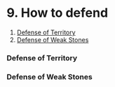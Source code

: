 # 9. How to defend

1. [Defense of Territory](9.-how-to-defend.md#defense-of-territory)
2. [Defense of Weak Stones](9.-how-to-defend.md#defense-of-weak-stones)

### Defense of Territory

### Defense of Weak Stones

